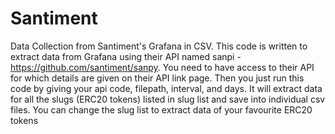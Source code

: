 # Santiment
Data Collection from Santiment's Grafana in CSV.
This code is written to extract data from Grafana using their API named sanpi -https://github.com/santiment/sanpy. 
You need to have access to their API for which details are given on their API link page.
Then you just run this code by giving your api code, filepath, interval, and days. It will extract data for all the slugs (ERC20 tokens) listed in slug list and save into individual csv files.
You can change the slug list to extract data of your favourite ERC20 tokens
